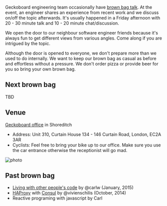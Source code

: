 Geckoboard engineering team occasionally have [brown bag talk](http://en.wikipedia.org/wiki/Brown-bag_seminar).
At the event, an engineer shares an experience from recent work and we discuss on/off the topic afterwards.
It's usually happened in a Friday afternoon with 20 - 30 minute talk and 10 - 20 minute chat/discussion.

We open the door to our neighbour software engineer friends because it's always fun to get different views from various angles.
Come along if you are intrigued by the topic.

Although the door is opened to everyone, we don't prepare more than we used to do internally.
We want to keep our brown bag as casual as before and effortless without a pressure.
We don't order pizza or provide beer for you so bring your own brown bag.


## Next brown bag

TBD

## Venue

[Geckoboard office](http://4sq.com/LB8eUs) in Shoreditch

* Address: Unit 310, Curtain House 134 - 146 Curtain Road, London, EC2A 3AR
* Cyclists: Feel free to bring your bike up to our office. Make sure you use the car entrance otherwise the receptionist will go mad.

![photo](https://dl.dropboxusercontent.com/u/29379898/IMG_2153.jpg)

## Past brown bag

* [Living with other people's code](https://github.com/geckoboard/brownbags/issues/2) by @carlw (January, 2015)
* [HAProxy](http://www.haproxy.org/) with [Consul](http://www.consul.io/) by @vivienschilis (October, 2014)
* Reactive programing with javascript by Carl

